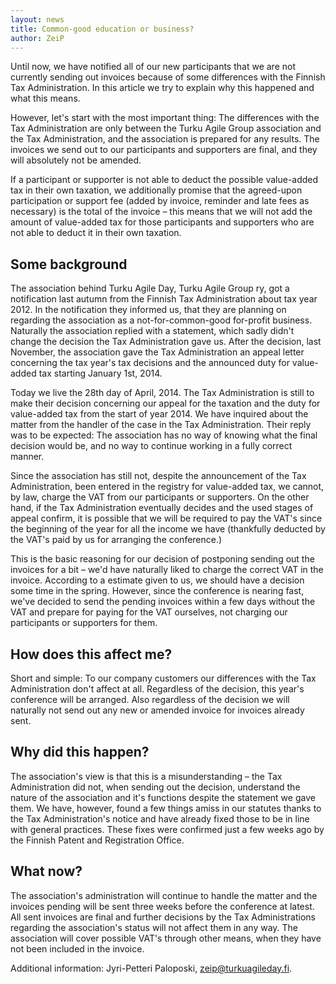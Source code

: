 ```yaml
---
layout: news
title: Common-good education or business?
author: ZeiP
---
```

Until now, we have notified all of our new participants that we are not currently sending out invoices because of some differences with the Finnish Tax Administration. In this article we try to explain why this happened and what this means.

However, let's start with the most important thing: The differences with the Tax Administration are only between the Turku Agile Group association and the Tax Administration, and the association is prepared for any results. The invoices we send out to our participants and supporters are final, and they will absolutely not be amended.

If a participant or supporter is not able to deduct the possible value-added tax in their own taxation, we additionally promise that the agreed-upon participation or support fee (added by invoice, reminder and late fees as necessary) is the total of the invoice – this means that we will not add the amount of value-added tax for those participants and supporters who are not able to deduct it in their own taxation.

Some background
---------------

The association behind Turku Agile Day, Turku Agile Group ry, got a notification last autumn from the Finnish Tax Administration about tax year 2012. In the notification they informed us, that they are planning on regarding the association as a not-for-common-good for-profit business. Naturally the association replied with a statement, which sadly didn't change the decision the Tax Administration gave us. After the decision, last November, the association gave the Tax Administration an appeal letter concerning the tax year's tax decisions and the announced duty for value-added tax starting January 1st, 2014.

Today we live the 28th day of April, 2014. The Tax Administration is still to make their decision concerning our appeal for the taxation and the duty for value-added tax from the start of year 2014. We have inquired about the matter from the handler of the case in the Tax Administration. Their reply was to be expected: The association has no way of knowing what the final decision would be, and no way to continue working in a fully correct manner.

Since the association has still not, despite the announcement of the Tax Administration, been entered in the registry for value-added tax, we cannot, by law, charge the VAT from our participants or supporters. On the other hand, if the Tax Administration eventually decides and the used stages of appeal confirm, it is possible that we will be required to pay the VAT's since the beginning of the year for all the income we have (thankfully deducted by the VAT's paid by us for arranging the conference.)

This is the basic reasoning for our decision of postponing sending out the invoices for a bit – we'd have naturally liked to charge the correct VAT in the invoice. According to a estimate given to us, we should have a decision some time in the spring. However, since the conference is nearing fast, we've decided to send the pending invoices within a few days without the VAT and prepare for paying for the VAT ourselves, not charging our participants or supporters for them.

How does this affect me?
------------------------

Short and simple: To our company customers our differences with the Tax Administration don't affect at all. Regardless of the decision, this year's conference will be arranged. Also regardless of the decision we will naturally not send out any new or amended invoice for invoices already sent.

Why did this happen?
--------------------

The association's view is that this is a misunderstanding – the Tax Administration did not, when sending out the decision, understand the nature of the association and it's functions despite the statement we gave them. We have, however, found a few things amiss in our statutes thanks to the Tax Administration's notice and have already fixed those to be in line with general practices. These fixes were confirmed just a few weeks ago by the Finnish Patent and Registration Office.

What now?
---------

The association's administration will continue to handle the matter and the invoices pending will be sent three weeks before the conference at latest. All sent invoices are final and further decisions by the Tax Administrations regarding the association's status will not affect them in any way. The association will cover possible VAT's through other means, when they have not been included in the invoice.

Additional information: Jyri-Petteri Paloposki, zeip@turkuagileday.fi.
